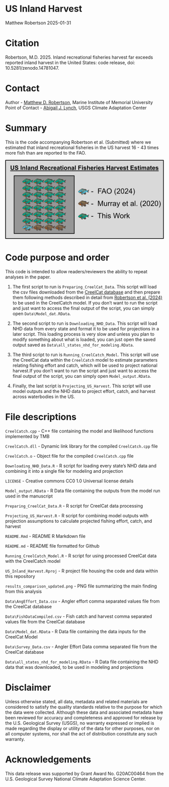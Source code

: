 US Inland Harvest
================
Matthew Robertson
2025-01-31

# Citation

Robertson, M.D. 2025. Inland recreational fisheries harvest far exceeds
reported inland harvest in the United States: code release, doi:
10.5281/zenodo.14781047.

# Contact

Author - [Matthew D. Robertson](matthew.robertson@mi.mun.ca), Marine
Institute of Memorial University Point of Contact - [Abigail J.
Lynch](ajlynch@usgs.gov), USGS Climate Adaptation Center

# Summary

This is the code accompanying Robertson et al. (Submitted) where we
estimated that inland recreational fisheries in the US harvest 16 - 43
times more fish than are reported to the FAO.

<img src="results_comparison_updated.png"/>

# Code purpose and order

This code is intended to allow readers/reviewers the ability to repeat
analyses in the paper.

1.  The first script to run is `Preparing_CreelCat_Data`. This script
    will load the csv files downloaded from the [CreelCat
    database](https://rconnect.usgs.gov/CreelCat/) and then prepare them
    following methods described in detail from [Robertson et
    al. (2024)](https://doi.org/10.1111/fme.12650) to be used in the
    CreelCatch model. If you don’t want to run the script and just want
    to access the final output of the script, you can simply open
    `Data\Model_dat.RData`.

2.  The second script to run is `Downloading_NHD_Data`. This script will
    load NHD data from every state and format it to be used for
    projections in a later script. This loading process is very slow and
    unless you plan to modify something about what is loaded, you can
    just open the saved output saved as
    `Data\all_states_nhd_for_modeling.RData`.

3.  The third script to run is `Running_CreelCatch_Model`. This script
    will use the CreelCat data within the `CreelCatch` model to estimate
    parameters relating fishing effort and catch, which will be used to
    project national harvest.If you don’t want to run the script and
    just want to access the final output of the script, you can simply
    open `Model_output.RData`.

4.  Finally, the last script is `Projecting_US_Harvest`. This script
    will use model outputs and the NHD data to project effort, catch,
    and harvest across waterbodies in the US.

# File descriptions

`CreelCatch.cpp` - C++ file containing the model and likelihood
functions implemented by TMB

`CreelCatch.dll` - Dynamic link library for the compiled
`CreelCatch.cpp` file

`CreelCatch.o` - Object file for the compiled `CreelCatch.cpp` file

`Downloading_NHD_Data.R` - R script for loading every state’s NHD data
and combining it into a single file for modeling and projection

`LICENSE` - Creative commons CC0 1.0 Universal license details

`Model_output.RData` - R Data file containing the outputs from the model
run used in the manuscript

`Preparing_CreelCat_Data.R` - R script for CreelCat data processing

`Projecting_US_Harvest.R` - R script for combining model outputs with
projection assumptions to calculate projected fishing effort, catch, and
harvest

`README.Rmd` - README R Markdown file

`README.md` - README file formatted for Github

`Running_CreelCatch_Model.R` - R script for using processed CreelCat
data with the CreelCatch model

`US_Inland_Harvest.Rproj` - R project file housing the code and data
within this repository

`results_comparison_updated.png` - PNG file summarizing the main finding
from this analysis

`Data\AngEffort_Data.csv` - Angler effort comma separated values file
from the CreelCat database

`Data\FishDataCompiled.csv` - Fish catch and harvest comma separated
values file from the CreelCat database

`Data\Model_dat.RData` - R Data file containing the data inputs for the
CreelCat Model

`Data\Survey_Data.csv` - Angler Effort Data comma separated file from
the CreelCat database

`Data\all_states_nhd_for_modeling.RData` - R Data file containing the
NHD data that was downloaded, to be used in modeling and projections

# Disclaimer

Unless otherwise stated, all data, metadata and related materials are
considered to satisfy the quality standards relative to the purpose for
which the data were collected. Although these data and associated
metadata have been reviewed for accuracy and completeness and approved
for release by the U.S. Geological Survey (USGS), no warranty expressed
or implied is made regarding the display or utility of the data for
other purposes, nor on all computer systems, nor shall the act of
distribution constitute any such warranty.

# Acknowledgements

This data release was supported by Grant Award No. G20AC00464 from the
U.S. Geological Survey National Climate Adaptation Science Center.
